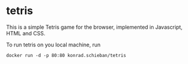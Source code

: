 # tetris

This is a simple Tetris game for the browser, implemented in Javascript, HTML and CSS.

To run tetris on you local machine, run

```shell
docker run -d -p 80:80 konrad.schieban/tetris
```